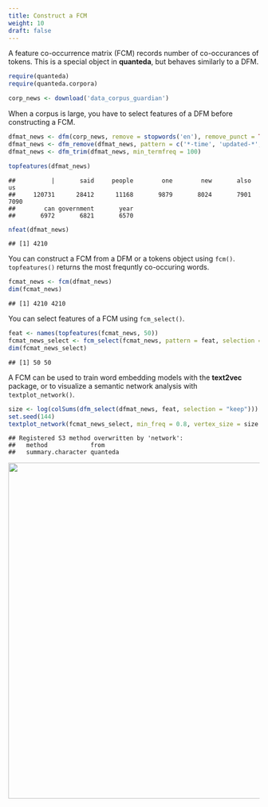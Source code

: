 ```yaml
---
title: Construct a FCM
weight: 10
draft: false
---
```


A feature co-occurrence matrix (FCM) records number of co-occurances of tokens. This is a special object in **quanteda**, but behaves similarly to a DFM. 


```r
require(quanteda)
require(quanteda.corpora)
```


```r
corp_news <- download('data_corpus_guardian')
```



When a corpus is large, you have to select features of a DFM before constructing a FCM.


```r
dfmat_news <- dfm(corp_news, remove = stopwords('en'), remove_punct = TRUE)
dfmat_news <- dfm_remove(dfmat_news, pattern = c('*-time', 'updated-*', 'gmt', 'bst'))
dfmat_news <- dfm_trim(dfmat_news, min_termfreq = 100)

topfeatures(dfmat_news)
```

```
##          |       said     people        one        new       also         us 
##     120731      28412      11168       9879       8024       7901       7090 
##        can government       year 
##       6972       6821       6570
```

```r
nfeat(dfmat_news)
```

```
## [1] 4210
```

You can construct a FCM from a DFM or a tokens object using `fcm()`. `topfeatures()` returns the most frequntly co-occuring words.


```r
fcmat_news <- fcm(dfmat_news)
dim(fcmat_news)
```

```
## [1] 4210 4210
```

You can select features of a FCM using `fcm_select()`.


```r
feat <- names(topfeatures(fcmat_news, 50))
fcmat_news_select <- fcm_select(fcmat_news, pattern = feat, selection = "keep")
dim(fcmat_news_select)
```

```
## [1] 50 50
```

A FCM can be used to train word embedding models with the **text2vec** package, or to visualize a semantic network analysis with ` textplot_network()`.


```r
size <- log(colSums(dfm_select(dfmat_news, feat, selection = "keep")))
set.seed(144)
textplot_network(fcmat_news_select, min_freq = 0.8, vertex_size = size / max(size) * 3)
```

```
## Registered S3 method overwritten by 'network':
##   method            from    
##   summary.character quanteda
```

<img src="/basic-operations/fcm/fcm_files/figure-html/unnamed-chunk-7-1.png" width="672" />

